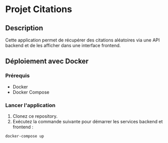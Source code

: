 # Projet Citations

## Description

Cette application permet de récupérer des citations aléatoires via une API backend et de les afficher dans une interface frontend.

## Déploiement avec Docker

### Prérequis

- Docker
- Docker Compose

### Lancer l'application

1. Clonez ce repository.
2. Exécutez la commande suivante pour démarrer les services backend et frontend :

```bash
docker-compose up
